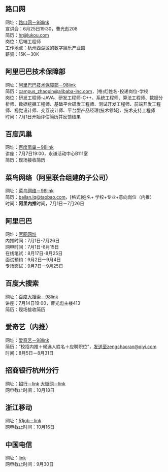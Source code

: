 ## 路口网

网址：[路口网－98link](http://www.cc98.org/dispbbs.asp?boardID=248&ID=4533374&page=2)  
宣讲会：6月25日19:30，曹光彪208  
简历：hr@lukou.com  
岗位：后端工程师  
工作地点：杭州西湖区的数字娱乐产业园  
薪资：15K－30K

## 阿里巴巴技术保障部

网址：[阿里巴巴技术保障部－98link](http://www.cc98.org/dispbbs.asp?boardID=248&ID=4533412&page=2)  
简历：campus_zhaopin@alibaba-inc.com，[格式]姓名-投递岗位-学校  
岗位：研发工程师-JAVA、研发工程师-C++、系统工程师、算法工程师、数据分析师、数据挖掘工程师、基础平台研发工程师、测试开发工程师、前端开发工程师、视觉设计师、交互设计师、平台型产品经理(技术领域)、技术支持工程师  
时间：7月1日开始评估简历并反馈结果

## 百度凤巢

网址：[百度凤巢－98link](http://www.cc98.org/dispbbs.asp?boardID=248&ID=4535292&page=)  
讲座：7月7日19:00，永谦活动中心B111室  
简历：现场接收简历

## 菜鸟网络（阿里联合组建的子公司）

网址：[菜鸟网络－98link](http://www.cc98.org/dispbbs.asp?boardID=235&ID=4536916&page=)  
简历：bailan.lq@taobao.com，[格式]姓名+ 学校+专业+意向岗位（内推）  
时间：**阿里内推**时间，7月1日－7月26日

## 阿里巴巴

网址：[官网网址](https://campus.alibaba.com/noticeDetail.htm?code=tmsItemData1)  
内推时间：7月1日-7月26日  
网申时间：7月1日-8月15日  
在线笔试：8月17日-8月25日  
面试预约：9月2日—9月4日  
专场面试：9月7日—9月25日

## 百度大搜索

网址：[百度大搜索－98link](http://www.cc98.org/dispbbs.asp?boardID=248&ID=4542035&page=)  
讲座：7月14日19:00，曹光彪主楼413  
简历：现场接收简历

## 爱奇艺（内推）

网址：[爱奇艺－98link](http://www.cc98.org/dispbbs.asp?boardID=235&ID=4547301&page=)  
简历：“校招内推＋候选人姓名＋应聘职位”，发送至zengchaoran@qiyi.com  
时间：8月5日－8月31日

## 招商银行杭州分行

网址：[招行－link](http://career.cmbchina.com/Campus/bulletindetail.aspx?id=2207) [大街网－link](http://www.dajie.com/corp/1000501/project/57341)  
网申截止时间：10月18日

## 浙江移动

网址：[51job－link](http://campus.51job.com/zmcc2016/job.htm)  
网申截止时间：10月16日

## 中国电信

网址：[link](http://www7.chinatelecom.com.cn/hr/projview_206.html)  
网申截止时间：9月30日